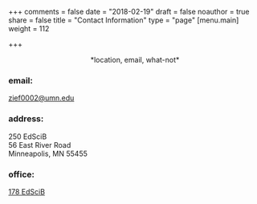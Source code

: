 +++
comments = false
date = "2018-02-19"
draft = false
noauthor = true
share = false
title = "Contact Information"
type = "page"
[menu.main]
weight = 112

+++

<center>*location, email, what-not*</center>

### email: 

[zief0002@umn.edu](https://mail.google.com/mail/?view=cm&fs=1&tf=1&to=zief0002@umn.edu)



### address: 

250 EdSciB <br/>
56 East River Road <br />
Minneapolis, MN 55455


### office:

[178 EdSciB](https://www.google.com/maps/place/Education+Sciences+Building/@44.9784043,-93.2394586,17z/data=!3m1!4b1!4m2!3m1!1s0x52b32d136a8cd98d:0x45656dac481b9150)